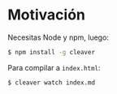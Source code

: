 # Motivación

Necesitas Node y npm, luego:

```sh
$ npm install -g cleaver
```

Para compilar a `index.html`:
```sh
$ cleaver watch index.md
```
